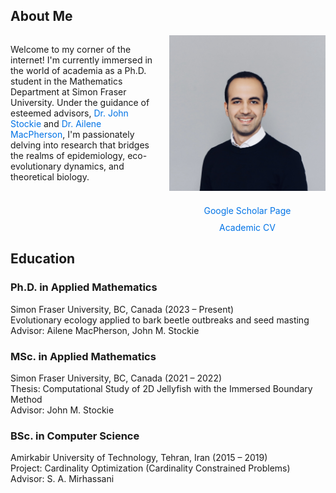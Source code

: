 <h2> About Me </h2>

<div style="display: flex; align-items: center; justify-content: space-between; align-items: flex-start;">

<div style="flex: 1; margin-right: 20px;">
  
Welcome to my corner of the internet! I'm currently immersed in the world of academia as a Ph.D. student in the Mathematics Department at Simon Fraser University. Under the guidance of esteemed advisors, <a href="https://www.sfu.ca/~jstockie/" target="_blank" style="text-decoration: none; color: #0073e6;">Dr. John Stockie</a> and <a href="https://amacp.github.io" target="_blank" style="text-decoration: none; color: #0073e6;">Dr. Ailene MacPherson</a>, I'm passionately delving into research that bridges the realms of epidemiology, eco-evolutionary dynamics, and theoretical biology.

</div>

<div style="text-align: center; flex: 0 0 250px;">
<img src="about.jpg" alt="Mahdi Salehzadeh" style="max-width: 250px; margin-bottom: 20px;"><br>
<a href="https://scholar.google.com/citations?user=wQ4KU-YAAAAJ&hl=en" target="_blank" style="text-decoration: none; color: #0073e6;">Google Scholar Page</a><br>
<div style="margin-top: 10px;">
<a href="CV.pdf" target="_blank" style="text-decoration: none; color: #0073e6;">Academic CV</a>
</div>
</div>

</div>

<h2> Education </h2>

**<h3>Ph.D. in Applied Mathematics</h3>** 
Simon Fraser University, BC, Canada (2023 – Present)  
Evolutionary ecology applied to bark beetle outbreaks and seed masting
Advisor: Ailene MacPherson, John M. Stockie

**<h3>MSc. in Applied Mathematics</h3>**
Simon Fraser University, BC, Canada (2021 – 2022)  
Thesis: Computational Study of 2D Jellyfish with the Immersed Boundary Method  
Advisor: John M. Stockie

**<h3>BSc. in Computer Science</h3>** 
Amirkabir University of Technology, Tehran, Iran (2015 – 2019)  
Project: Cardinality Optimization (Cardinality Constrained Problems)
Advisor: S. A. Mirhassani 
